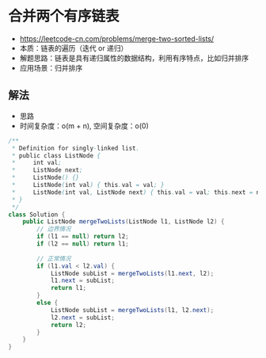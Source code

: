 # 合并两个有序链表
- https://leetcode-cn.com/problems/merge-two-sorted-lists/
- 本质：链表的遍历（迭代 or 递归）
- 解题思路：链表是具有递归属性的数据结构，利用有序特点，比如归并排序
- 应用场景：归并排序

## 解法
- 思路
- 时间复杂度：o(m + n), 空间复杂度：o(0)
```java
/**
 * Definition for singly-linked list.
 * public class ListNode {
 *     int val;
 *     ListNode next;
 *     ListNode() {}
 *     ListNode(int val) { this.val = val; }
 *     ListNode(int val, ListNode next) { this.val = val; this.next = next; }
 * }
 */
class Solution {
    public ListNode mergeTwoLists(ListNode l1, ListNode l2) {
        // 边界情况
        if (l1 == null) return l2;
        if (l2 == null) return l1;
        
        // 正常情况
        if (l1.val < l2.val) {
            ListNode subList = mergeTwoLists(l1.next, l2);
            l1.next = subList;
            return l1;
        }
        else {
            ListNode subList = mergeTwoLists(l1, l2.next);
            l2.next = subList;
            return l2;
        }
    }
}
```
